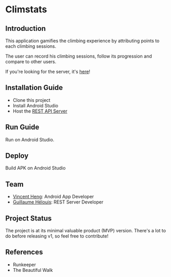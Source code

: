 Climstats
=====================

## Introduction

This application gamifies the climbing experience by attributing points to each climbing sessions.

The user can record his climbing sessions, follow its progression and compare to other users.

If you're looking for the server, it's [here](https://github.com/ghelouis/climbstats-server)!

## Installation Guide

- Clone this project
- Install Android Studio
- Host the [REST API Server](https://github.com/ghelouis/climbstats-server)

## Run Guide

Run on Android Studio.

## Deploy

Build APK on Android Studio

## Team

- [Vincent Heng](https://github.com/vincent-heng): Android App Developer
- [Guillaume Hélouis](https://github.com/ghelouis): REST Server Developer

## Project Status

The project is at its minimal valuable product (MVP) version. There's a lot to do before releasing v1, so feel free to contribute!

## References

- Runkeeper
- The Beautiful Walk
